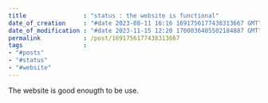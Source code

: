 ```yaml
---
title                : "status : the website is functional"
date_of_creation     : "#date 2023-08-11 16:16 1691756177438313667 GMT"
date_of_modification : "#date 2023-11-15 12:20 1700036405502184887 GMT"
permalink            : /post/1691756177438313667
tags                 : 
- "#posts"
- "#status"
- "#website"
---
```


The website is good enougth to be use.